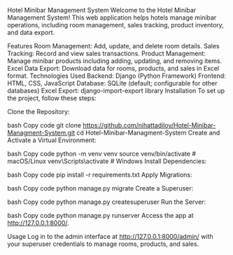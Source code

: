 Hotel Minibar Management System
Welcome to the Hotel Minibar Management System! This web application helps hotels manage minibar operations, including room management, sales tracking, product inventory, and data export.

Features
Room Management: Add, update, and delete room details.
Sales Tracking: Record and view sales transactions.
Product Management: Manage minibar products including adding, updating, and removing items.
Excel Data Export: Download data for rooms, products, and sales in Excel format.
Technologies Used
Backend: Django (Python Framework)
Frontend: HTML, CSS, JavaScript
Database: SQLite (default; configurable for other databases)
Excel Export: django-import-export library
Installation
To set up the project, follow these steps:

Clone the Repository:

bash
Copy code
git clone https://github.com/nihattadilov/Hotel-Minibar-Managment-System.git
cd Hotel-Minibar-Managment-System
Create and Activate a Virtual Environment:

bash
Copy code
python -m venv venv
source venv/bin/activate  # macOS/Linux
venv\Scripts\activate  # Windows
Install Dependencies:

bash
Copy code
pip install -r requirements.txt
Apply Migrations:

bash
Copy code
python manage.py migrate
Create a Superuser:

bash
Copy code
python manage.py createsuperuser
Run the Server:

bash
Copy code
python manage.py runserver
Access the app at http://127.0.0.1:8000/.

Usage
Log in to the admin interface at http://127.0.0.1:8000/admin/ with your superuser credentials to manage rooms, products, and sales.

